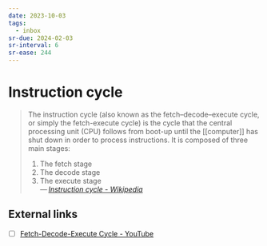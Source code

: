 ```yaml
---
date: 2023-10-03
tags:
  - inbox
sr-due: 2024-02-03
sr-interval: 6
sr-ease: 244
---
```


# Instruction cycle

> The instruction cycle (also known as the fetch–decode–execute cycle, or simply
> the fetch-execute cycle) is the cycle that the central processing unit (CPU)
> follows from boot-up until the [[computer]] has shut down in order to process
> instructions. It is composed of three main stages:
> 1. The fetch stage
> 2. The decode stage
> 3. The execute stage\
> — <cite>[Instruction cycle - Wikipedia](https://en.wikipedia.org/wiki/Instruction_cycle)</cite>

## External links

- [ ] [Fetch-Decode-Execute Cycle - YouTube](https://www.youtube.com/watch?v=XM4lGflQFvA)
